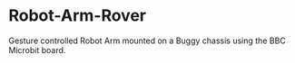 # Robot-Arm-Rover
Gesture controlled Robot Arm mounted on a Buggy chassis using the BBC Microbit board.
